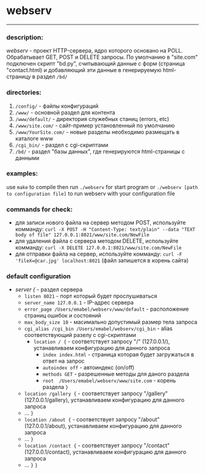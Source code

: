
# webserv
***

### description:

*webserv* - проект HTTP-сервера, ядро которого основано на POLL.
Обрабатывает GET, POST и DELETE запросы.
По умолчанию в "site.com" подключен скрипт "bd.py", считывающий данные с форм (страница "contact.html)
и добавляющий эти данные в генерируемую html-страницу в раздел `/bd/`

### directories:

1. `/config/` - файлы конфигураций
2. `/www/` - основной раздел для контента
3. `/www/default/` - директория служебных станиц (errors, etc)
4. `/www/site.com/` - сайт-пример установленный по умолчанию
5. `/www/YourSite.com/` - новые разделы необходимо размещать в каталоге www
6. `/cgi_bin/` - раздел с cgi-скриптами
7. `/bd/` - раздел "базы данных", где генерируются html-страницы с данными


### examples:
 use `make` to compile
 then run `./webserv` for start program
 or `./webserv [path to configuration file]` to run webserv with your configuration file
 
### commands for check:

 * для записи нового файла на сервер методом POST, используйте комманду: `curl -X POST -H "Content-Type: text/plain" --data "TEXT body of file" 127.0.0.1:8021/www/site.com/NewFile`
 * для удаления файла с сервера методом DELETE, используйте комманду: `curl -X DELETE 127.0.0.1:8021/www/site.com/NewFile`
 * для отправки файла на сервер, используйте комманду: `curl -F 'fileX=@car.jpg' localhost:8021` (файл запишется в корень сайта)

### default configuration

+ *server {* - раздел сервера
 	+ `listen 8021` - порт который будет прослушиваться
 	+ `server_name 127.0.0.1` - IP-адрес сервера
 	+ `error_page /Users/emabel/webserv/www/default` - расположение страниц ошибок и состояний
 	+ `max_body_size 10` - масимально допустимый размер тела запроса
 	+ `cgi_alias /cgi_bin /Users/emabel/webserv/cgi_bin` - alias соответствующий разелу с cgi-скриптами
 	  + `location / {`    - соответствует запросу "/" (127.0.0.1/), устанавливаем конфигурацию для данного запроса
 		+ `index index.html` - страница которая будет загружаться в ответ на запрос
 		+ `autoindex off`   - автоиндекс (on/off)
 		+ `methods GET`     - разрешенные методы для даного раздела
 		+ `root  /Users/emabel/webserv/www/site.com`  - корень раздела
   `}`
     + `location /gallery {` - соответствует запросу "/gallery" (127.0.0.1/gallery), устанавливаем конфигурацию для данного запроса
    + ... `}`
     + `location /about {` - соответствует запросу "/about" (127.0.0.1/about), устанавливаем конфигурацию для данного запроса
    + ... `}`
     + `location /contact {`  - соответствует запросу "/contact" (127.0.0.1/contact), устанавливаем конфигурацию для данного запроса
    + ... `}`
`}`

